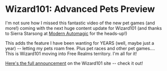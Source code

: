 # Wizard101: Advanced Pets Preview

I'm not sure how I missed this fantastic video of the new pet games (and more!) coming with the next huge content update for Wizard101 (and thanks to Sierra Starsong at [Modern Automagic](http://www.modernautomagic.com/2010/04/breaking-news.html) for the heads-up!)

This adds the feature I have been wanting for YEARS (well, maybe just a year) -- letting my pets roam free. Plus pet races and other pet games.... This is Wizard101 moving into Free Realms territory. I'm all for it!

[Here's the full announcement](https://www.wizard101.com/game/advancedpowerpets) on the Wizard101 site -- check it out!


